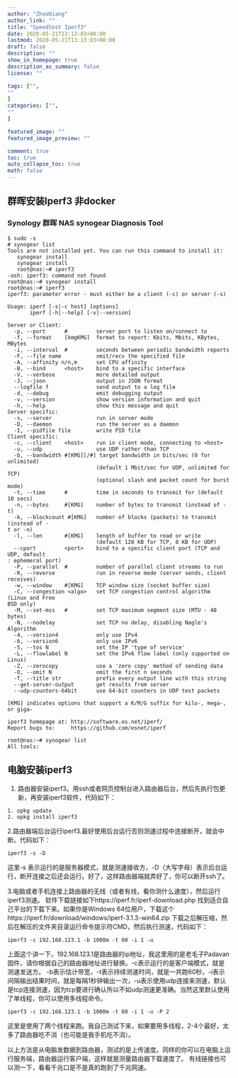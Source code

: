 ```yaml
---
author: "ZhaoQiang"
author_link: ""
title: "Speedtest Iperf3"
date: 2020-05-21T13:13:03+08:00
lastmod: 2020-05-21T13:13:03+08:00
draft: false
description: ""
show_in_homepage: true
description_as_summary: false
license: ""

tags: ["",
""
]
categories: ["",
""
]

featured_image: ""
featured_image_preview: ""

comment: true
toc: true
auto_collapse_toc: true
math: false
---
```


## 群晖安装Iperf3 非docker

### **Synology 群晖 NAS synogear Diagnosis Tool**

```
$ sudo -s
# synogear list
Tools are not installed yet. You can run this command to install it:
   synogear install
   synogear install
   root@nas:~# iperf3
-ash: iperf3: command not found
root@nas:~# synogear install
root@nas:~# iperf3
iperf3: parameter error - must either be a client (-c) or server (-s)

Usage: iperf [-s|-c host] [options]
       iperf [-h|--help] [-v|--version]

Server or Client:
  -p, --port      #         server port to listen on/connect to
  -f, --format    [kmgKMG]  format to report: Kbits, Mbits, KBytes, MBytes
  -i, --interval  #         seconds between periodic bandwidth reports
  -F, --file name           xmit/recv the specified file
  -A, --affinity n/n,m      set CPU affinity
  -B, --bind      <host>    bind to a specific interface
  -V, --verbose             more detailed output
  -J, --json                output in JSON format
  --logfile f               send output to a log file
  -d, --debug               emit debugging output
  -v, --version             show version information and quit
  -h, --help                show this message and quit
Server specific:
  -s, --server              run in server mode
  -D, --daemon              run the server as a daemon
  -I, --pidfile file        write PID file
Client specific:
  -c, --client    <host>    run in client mode, connecting to <host>
  -u, --udp                 use UDP rather than TCP
  -b, --bandwidth #[KMG][/#] target bandwidth in bits/sec (0 for unlimited)
                            (default 1 Mbit/sec for UDP, unlimited for TCP)
                            (optional slash and packet count for burst mode)
  -t, --time      #         time in seconds to transmit for (default 10 secs)
  -n, --bytes     #[KMG]    number of bytes to transmit (instead of -t)
  -k, --blockcount #[KMG]   number of blocks (packets) to transmit (instead of -                                                                                                                                                             t or -n)
  -l, --len       #[KMG]    length of buffer to read or write
                            (default 128 KB for TCP, 8 KB for UDP)
  --cport         <port>    bind to a specific client port (TCP and UDP, default                                                                                                                                                             : ephemeral port)
  -P, --parallel  #         number of parallel client streams to run
  -R, --reverse             run in reverse mode (server sends, client receives)
  -w, --window    #[KMG]    TCP window size (socket buffer size)
  -C, --congestion <algo>   set TCP congestion control algorithm (Linux and Free                                                                                                                                                             BSD only)
  -M, --set-mss   #         set TCP maximum segment size (MTU - 40 bytes)
  -N, --nodelay             set TCP no delay, disabling Nagle's Algorithm
  -4, --version4            only use IPv4
  -6, --version6            only use IPv6
  -S, --tos N               set the IP 'type of service'
  -L, --flowlabel N         set the IPv6 flow label (only supported on Linux)
  -Z, --zerocopy            use a 'zero copy' method of sending data
  -O, --omit N              omit the first n seconds
  -T, --title str           prefix every output line with this string
  --get-server-output       get results from server
  --udp-counters-64bit      use 64-bit counters in UDP test packets

[KMG] indicates options that support a K/M/G suffix for kilo-, mega-, or giga-

iperf3 homepage at: http://software.es.net/iperf/
Report bugs to:     https://github.com/esnet/iperf

root@nas:~# synogear list
All tools:

```



## 电脑安装iperf3

1. 路由器安装iperf3。用ssh或者网页控制台进入路由器后台，然后先执行包更新，再安装iperf3软件，代码如下：

```
1. opkg update
2. opkg install iperf3
```

2.路由器端后台运行iperf3.最好使用后台运行否则测速过程中连接断开，就会中断。代码如下：

```
iperf3 -s -D
```

这里-s 表示运行的是服务器模式，就是测速接收方，-D（大写字母）表示后台运行，断开连接之后还会运行。好了，这样路由器端就弄好了，你可以断开ssh了。


3.电脑或者手机连接上路由器的无线（或者有线，看你测什么速度），然后运行iperf3测速。
软件下载链接如下https://iperf.fr/iperf-download.php
找到适合自己平台的下载下来。如果你是Windows 64位用户，下载这个https://iperf.fr/download/windows/iperf-3.1.3-win64.zip
下载之后解压缩，然后在解压的文件夹目录运行命令提示符CMD，然后执行测速，代码如下：

```
iperf3 -c 192.168.123.1 -b 1000m -t 60 -i 1 -u
```

上面这个讲一下，192.168.123.1是路由器的ip地址，我这里用的是老毛子Padavan固件，请你根据自己的路由器地址进行替换。-c表示运行的是客户端模式，就是测速发送方。 -b表示估计带宽，-t表示持续测速时间，就是一共跑60秒，-i表示间隔输出结果时间，就是每隔1秒钟输出一次，-u表示使用udp连接来测速，默认是tcp连接测速，因为tcp要进行确认所以不如udp测速更准确。当然这里默认使用了单线程，你可以使用多线程命令。

```
iperf3 -c 192.168.123.1 -b 1000m -t 60 -i 1 -u -P 2
```

这里是使用了两个线程来跑。我自己测试下来，如果要用多线程，2-4个最好，太多了路由器吃不消（也可能是我手机吃不消）。

以上方法是从电脑发数据到路由器，测试的是上传速度。同样的你可以在电脑上运行服务端，路由器运行客户端，这样就是测量路由器下载速度了。
有线链接也可以测一下，看看千兆口是不是真的跑到了千兆网速。